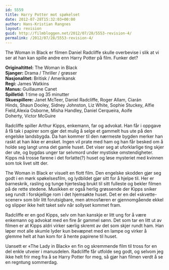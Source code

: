 ```yaml
---
id: 5559
title: Harry Potter mot spøkelset
date: 2012-07-28T15:32:03+00:00
author: Hans-Kristian Rangnes
layout: revision
guid: http://filmbloggen.net/2012/07/28/5553-revision-4/
permalink: /2012/07/28/5553-revision-4/
---
```

The Woman in Black er filmen Daniel Radcliffe skulle overbevise i slik at vi ser at han kan spille andre enn Harry Potter på film. Funker det?

**Originaltittel:** The Woman in Black  
**Sjanger:** Drama / Thriller / grøsser  
**Nasjonalitet:** Britisk / Amerikansk  
**Regi:** James Watkins  
**Manus:** Guillaume Canet  
**Spilletid:** 1 time og 35 minutter  
**Skuespillere:** Janet McTeer, Daniel Radcliffe, Roger Allam, Ciarán Hinds, Shaun Dooley, Sidney Johnston, Liz White, Sophie Stuckey, Alfie Field,Alexia Osborne, Misha Handley, Daniel Cerqueira, Aoife Doherty, Victor McGuire

Radcliffe spiller Arthur Kipps, enkemann, far og advokat. Han får i oppgave å få tak i papirer som gjør det mulig å selge et gammelt hus ute på den engelske landsbygda. Da han kommer til den nærmeste bygden merker han raskt at han ikke er ønsket. Ingen vil prate med ham og han får besked om å holde seg langt unna det gamle huset. Det viser seg at uforklarlige ting skjer der ute, og bygdas unger tar selvmord under mystiske omstendigheter. Kipps må trosse farene i det forlatte(?) huset og løse mysteriet med kvinnen som tok livet sitt der.

The Woman in Black er visuelt en flott film. Den engelske skodden gjør seg godt i en mørk spøkelsesfilm, og lydbildet gjør sitt for å hjelpe til. Her er barneskrik, rasling og tunge hjerteslag brukt til sitt fulleste og bekler filmen på de rette stedene. Musikken er også herlig grøssende der Kipps sniker seg rundt i forskjellige rom i det hjemsøkte huset. Det er en del &laquo;skvette-scener&raquo; som blir litt forutsigbare, men atmosfæren er gjennomgående ekkel og slipper ikke helt taket selv når sollyset kommet fram.

Radcliffe er en god Kipps, selv om han kanskje er litt ung for å være enkemann og advokat med en fire år gammel sønn. Det som tar en litt ut av filmen er at Kipps aldri virker særlig skremt av det som skjer rundt ham. Han løper mot alle skumle lyder kun bevæpnet med en lampe og virker å glemme helt at han kom for å hente papirene til huset.

Uansett er &laquo;The Lady in Black&raquo; en fin og skremmende film til tross for en del enkle utveier i manusdelen. Radcliffe får utfolde seg godt, og selvom jeg ikke helt frir meg fra å se Harry Potter for meg, så gjør han filmen verdt å se en regntung sommerdag.

<div class="video-shortcode">
</div>